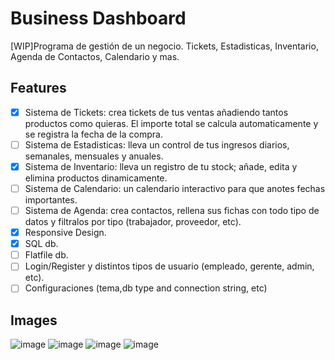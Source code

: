# Business Dashboard
[WIP]Programa de gestión de un negocio. Tickets, Estadisticas, Inventario, Agenda de Contactos, Calendario y mas.

## Features

- [x] Sistema de Tickets: crea tickets de tus ventas añadiendo tantos productos como quieras. El importe total se calcula automaticamente y se registra la fecha de la compra.
- [ ] Sistema de Estadisticas: lleva un control de tus ingresos diarios, semanales, mensuales y anuales.
- [x] Sistema de Inventario: lleva un registro de tu stock; añade, edita y elimina productos dinamicamente.
- [ ] Sistema de Calendario: un calendario interactivo para que anotes fechas importantes.
- [ ] Sistema de Agenda: crea contactos, rellena sus fichas con todo tipo de datos y filtralos por tipo (trabajador, proveedor, etc).
- [x] Responsive Design.
- [x] SQL db.
- [ ] Flatfile db.
- [ ] Login/Register y distintos tipos de usuario (empleado, gerente, admin, etc).
- [ ] Configuraciones (tema,db type and connection string, etc)

## Images
![image](https://user-images.githubusercontent.com/25410859/118269048-969d9000-b494-11eb-8972-8728ad1b1486.png)
![image](https://user-images.githubusercontent.com/25410859/118269058-9ac9ad80-b494-11eb-8d9a-e0e47d70f18c.png)
![image](https://user-images.githubusercontent.com/25410859/118072221-b1caab80-b37f-11eb-99f0-ca29780ad6c6.png)
![image](https://user-images.githubusercontent.com/25410859/118072226-b55e3280-b37f-11eb-9af9-7eb270016af2.png)


